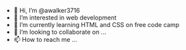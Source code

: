 - 👋 Hi, I’m @awalker3716
- 👀 I’m interested in web development
- 🌱 I’m currently learning HTML and CSS on free code camp
- 💞️ I’m looking to collaborate on ...
- 📫 How to reach me ...

<!---
awalker3716/awalker3716 is a ✨ special ✨ repository because its `README.md` (this file) appears on your GitHub profile.
You can click the Preview link to take a look at your changes.
--->

